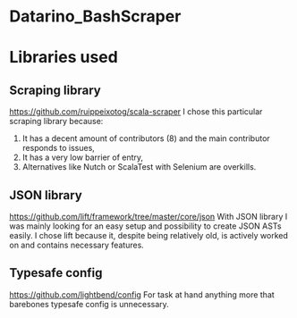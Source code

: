 # Datarino_BashScraper

Libraries used
====================

Scraping library
---------------------
https://github.com/ruippeixotog/scala-scraper
I chose this particular scraping library because:
1) It has a decent amount of contributors (8) and the main contributor responds to issues,
2) It has a very low barrier of entry,
3) Alternatives like Nutch or ScalaTest with Selenium are overkills.

JSON library
---------------------
https://github.com/lift/framework/tree/master/core/json
With JSON library I was mainly looking for an easy setup and possibility to create JSON ASTs easily.
I chose lift because it, despite being relatively old, is actively worked on and contains necessary features.

Typesafe config
---------------------
https://github.com/lightbend/config
For task at hand anything more that barebones typesafe config is unnecessary.
